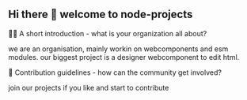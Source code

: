 ## Hi there 👋 welcome to node-projects

🙋‍♀️ A short introduction - what is your organization all about?

we are an organisation, mainly workin on webcomponents and esm modules.
our biggest project is a designer webcomponent to edit html.

🌈 Contribution guidelines - how can the community get involved?

join our projects if you like and start to contribute
